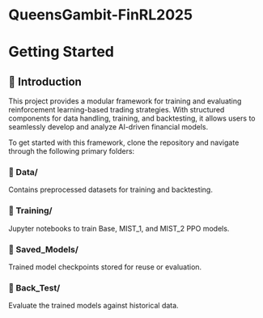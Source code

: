 # QueensGambit-FinRL2025

# Getting Started
## 📌 Introduction
This project provides a modular framework for training and evaluating reinforcement learning-based trading strategies. With structured components for data handling, training, and backtesting, it allows users to seamlessly develop and analyze AI-driven financial models.

To get started with this framework, clone the repository and navigate through the following primary folders:

### 📁 Data/
Contains preprocessed datasets for training and backtesting.

### 📁 Training/
Jupyter notebooks to train Base, MIST_1, and MIST_2 PPO models.

### 📁 Saved_Models/
Trained model checkpoints stored for reuse or evaluation.

### 📁 Back_Test/
Evaluate the trained models against historical data.
